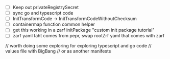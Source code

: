 - [ ] Keep out privateRegistrySecret
- [ ] sync go and typescript code
- [ ] InitTransformCode -> InitTransformCodeWithoutChecksum
- [ ] containermap function common helper 
- [ ] get this working in a zarf initPackage "custom init package tutorial"
- [ ] zarf yaml taht comes from pepr, swap rootZrf yaml that comes with zarf 

// worth doing some exploring for exploring typescript and go code
// values file with BigBang
// or as another manifests 